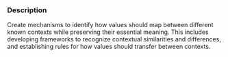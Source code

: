 ### Description

Create mechanisms to identify how values should map between different known contexts while preserving their essential meaning. This includes developing frameworks to recognize contextual similarities and differences, and establishing rules for how values should transfer between contexts.
